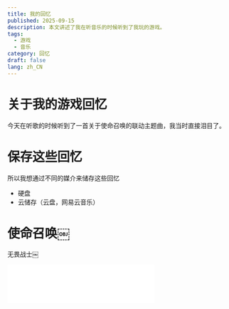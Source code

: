 ```yaml
---
title: 我的回忆
published: 2025-09-15
description: 本文讲述了我在听音乐的时候听到了我玩的游戏。
tags:
  - 游戏
  - 音乐
category: 回忆
draft: false
lang: zh_CN
---
```


# 关于我的游戏回忆

今天在听歌的时候听到了一首关于使命召唤的联动主题曲，我当时直接泪目了。

# 保存这些回忆
所以我想通过不同的媒介来储存这些回忆

- 硬盘
- 云储存（云盘，网易云音乐）

# 使命召唤￼
无畏战士￼

<iframe frameborder=“no” border=“0” marginwidth=“0” marginheight=“0” width=330 height=86 src=“//music.163.com/outchain/player?type=2&id= 2601211314&auto=1&height=66”></iframe>
